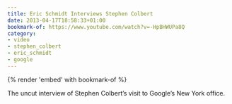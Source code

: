 ```yaml
---
title: Eric Schmidt Interviews Stephen Colbert
date: 2013-04-17T18:58:33+01:00
bookmark-of: https://www.youtube.com/watch?v=-HpBHWUPa8Q
category:
- video
- stephen_colbert
- eric_schmidt
- google
---
```

{% render 'embed' with bookmark-of %}

The uncut interview of Stephen Colbert’s visit to Google’s New York office.
